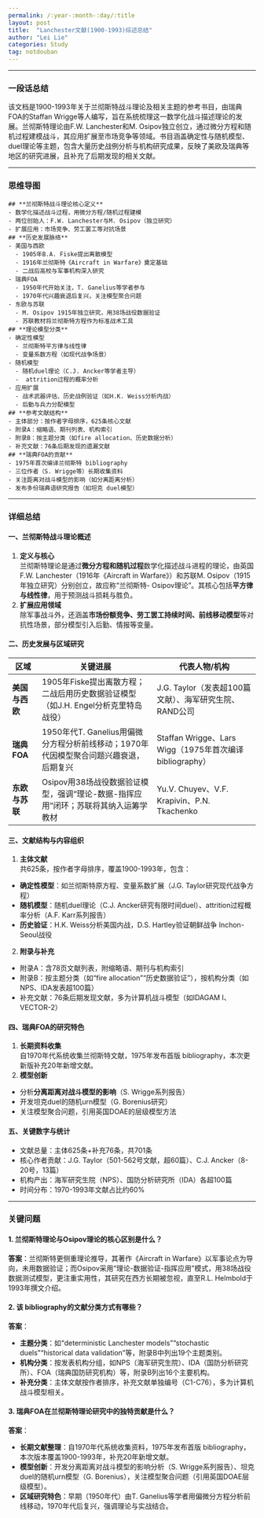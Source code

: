 ```yaml
---
permalink: /:year-:month-:day/:title
layout: post
title:  "Lanchester文献(1900-1993)综述总结"
author: "Lei Lie"
categories: Study
tag: notdouban 
---
```



---
### 一段话总结
该文档是1900-1993年关于兰彻斯特战斗理论及相关主题的参考书目，由瑞典FOA的Staffan Wrigge等人编写，旨在系统梳理这一数学化战斗描述理论的发展。兰彻斯特理论由F.W. Lanchester和M. Osipov独立创立，通过微分方程和随机过程建模战斗，其应用扩展至市场竞争等领域。书目涵盖确定性与随机模型、duel理论等主题，包含大量历史战例分析与机构研究成果，反映了美欧及瑞典等地区的研究进展，且补充了后期发现的相关文献。

---
### 思维导图
```mindmap
## **兰彻斯特战斗理论核心定义**
- 数学化描述战斗过程，用微分方程/随机过程建模
- 两位创始人：F.W. Lanchester与M. Osipov（独立研究）
- 扩展应用：市场竞争、劳工罢工等对抗场景
## **历史发展脉络**
- 美国与西欧
  - 1905年B.A. Fiske提出离散模型
  - 1916年兰彻斯特《Aircraft in Warfare》奠定基础
  - 二战后高校与军事机构深入研究
- 瑞典FOA
  - 1950年代开始关注，T. Ganelius等学者参与
  - 1970年代兴趣衰退后复兴，关注模型聚合问题
- 东欧与苏联
  - M. Osipov 1915年独立研究，用38场战役数据验证
  - 苏联教材将兰彻斯特方程作为标准战术工具
## **理论模型分类**
- 确定性模型
  - 兰彻斯特平方律与线性律
  - 变量系数方程（如现代战争场景）
- 随机模型
  - 随机duel理论（C.J. Ancker等学者主导）
  -  attrition过程的概率分析
- 应用扩展
  - 战术武器评估、历史战例验证（如H.K. Weiss分析内战）
  - 后勤与兵力分配模型
## **参考文献结构**
- 主体部分：按作者字母排序，625条核心文献
- 附录A：缩略语、期刊列表、机构索引
- 附录B：按主题分类（如fire allocation、历史数据分析）
- 补充文献：76条后期发现的遗漏文献
## **瑞典FOA的贡献**
- 1975年首次编译兰彻斯特 bibliography
- 三位作者（S. Wrigge等）长期收集资料
- 关注距离对战斗模型的影响（如分离距离分析）
- 发布多份瑞典语研究报告（如坦克 duel模型）
```

---
### 详细总结
#### 一、兰彻斯特战斗理论概述
1. **定义与核心**  
兰彻斯特理论是通过**微分方程和随机过程**数学化描述战斗进程的理论，由英国F.W. Lanchester（1916年《Aircraft in Warfare》）和苏联M. Osipov（1915年独立研究）分别创立，故应称“兰彻斯特- Osipov理论”。其核心包括**平方律与线性律**，用于预测战斗损耗与胜负。
2. **扩展应用领域**  
除军事战斗外，还涵盖**市场份额竞争、劳工罢工持续时间、前线移动模型**等对抗性场景，部分模型引入后勤、情报等变量。

#### 二、历史发展与区域研究
| 区域 | 关键进展 | 代表人物/机构 |
|------|----------|--------------|
| **美国与西欧** | 1905年Fiske提出离散方程；二战后用历史数据验证模型（如J.H. Engel分析克里特岛战役） | J.G. Taylor（发表超100篇文献）、海军研究生院、RAND公司 |
| **瑞典FOA** | 1950年代T. Ganelius用偏微分方程分析前线移动；1970年代因模型聚合问题兴趣衰退，后期复兴 | Staffan Wrigge、Lars Wigg（1975年首次编译 bibliography） |
| **东欧与苏联** | Osipov用38场战役数据验证模型，强调“理论-数据-指挥应用”闭环；苏联将其纳入运筹学教材 | Yu.V. Chuyev、V.F. Krapivin、P.N. Tkachenko |

#### 三、文献结构与内容组织
1. **主体文献**  
共625条，按作者字母排序，覆盖1900-1993年，包含：
- **确定性模型**：如兰彻斯特原方程、变量系数扩展（J.G. Taylor研究现代战争方程）
- **随机模型**：随机duel理论（C.J. Ancker研究有限时间duel）、attrition过程概率分析（A.F. Karr系列报告）
- **历史验证**：H.K. Weiss分析美国内战，D.S. Hartley验证朝鲜战争 Inchon-Seoul战役
2. **附录与补充**  
- 附录A：含78页文献列表，附缩略语、期刊与机构索引
- 附录B：按主题分类（如“fire allocation”“历史数据验证”），按机构分类（如NPS、IDA发表超100篇）
- 补充文献：76条后期发现文献，多为计算机战斗模型（如IDAGAM I、VECTOR-2）

#### 四、瑞典FOA的研究特色
1. **长期资料收集**  
自1970年代系统收集兰彻斯特文献，1975年发布首版 bibliography，本次更新版补充20年新增文献。
2. **模型创新**  
- 分析**分离距离对战斗模型的影响**（S. Wrigge系列报告）
- 开发坦克duel的随机urn模型（G. Borenius研究）
- 关注模型聚合问题，引用英国DOAE的层级模型方法

#### 五、关键数字与统计
- 文献总量：主体625条+补充76条，共701条
- 核心作者贡献：J.G. Taylor（501-562号文献，超60篇）、C.J. Ancker（8-20号，13篇）
- 机构产出：海军研究生院（NPS）、国防分析研究所（IDA）各超100篇
- 时间分布：1970-1993年文献占比约60%

---
### 关键问题
#### 1. 兰彻斯特理论与Osipov理论的核心区别是什么？
**答案**：兰彻斯特更侧重理论推导，其著作《Aircraft in Warfare》以军事论点为导向，未用数据验证；而Osipov采用“理论-数据验证-指挥应用”模式，用38场战役数据测试模型，更注重实用性，其研究在西方长期被忽视，直至R.L. Helmbold于1993年撰文介绍。

#### 2. 该 bibliography的文献分类方式有哪些？
**答案**：
- **主题分类**：如“deterministic Lanchester models”“stochastic duels”“historical data validation”等，附录B中列出19个主题类别。
- **机构分类**：按发表机构分组，如NPS（海军研究生院）、IDA（国防分析研究所）、FOA（瑞典国防研究机构）等，附录B列出16个主要机构。
- **补充分类**：主体文献按作者排序，补充文献单独编号（C1-C76），多为计算机战斗模型相关。

#### 3. 瑞典FOA在兰彻斯特理论研究中的独特贡献是什么？
**答案**：
- **长期文献整理**：自1970年代系统收集资料，1975年发布首版 bibliography，本次版本覆盖1900-1993年，补充20年新增文献。
- **模型创新**：开发分离距离对战斗模型的影响分析（S. Wrigge系列报告）、坦克duel的随机urn模型（G. Borenius），关注模型聚合问题（引用英国DOAE层级模型）。
- **区域研究特色**：早期（1950年代）由T. Ganelius等学者用偏微分方程分析前线移动，1970年代后复兴，强调理论与实战结合。